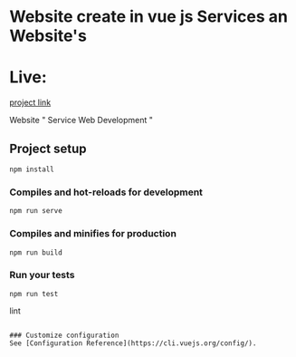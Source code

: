 # Website create in vue js Services an Website's

# Live:
[project link](https://web-services-802a4.web.app)

Website " Service Web Development "

## Project setup
```
npm install
```

### Compiles and hot-reloads for development
```
npm run serve
```

### Compiles and minifies for production
```
npm run build
```

### Run your tests
```
npm run test
```
lint
```

### Customize configuration
See [Configuration Reference](https://cli.vuejs.org/config/).
